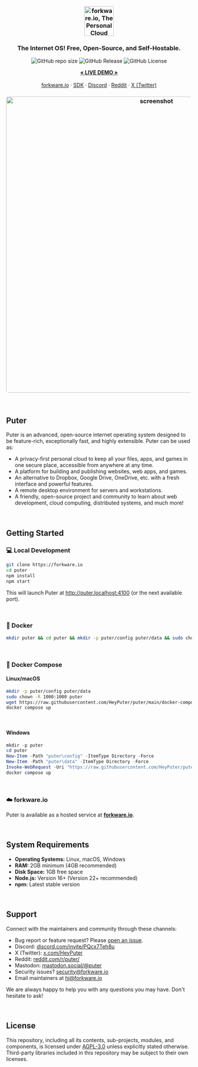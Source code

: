 <h3 align="center"><img width="80" alt="forkware.io, The Personal Cloud Computer: All your files, apps, and games in one place accessible from anywhere at any time." src="https://assets.puter.site/puter-logo.png"></h3>

<h3 align="center">The Internet OS! Free, Open-Source, and Self-Hostable.</h3>

<p align="center">
    <img alt="GitHub repo size" src="https://img.shields.io/github/repo-size/HeyPuter/puter"> <img alt="GitHub Release" src="https://img.shields.io/github/v/release/HeyPuter/puter?label=latest%20version"> <img alt="GitHub License" src="https://img.shields.io/github/license/HeyPuter/puter">
</p>
<p align="center">
    <a href="https://forkware.io/"><strong>« LIVE DEMO »</strong></a>
    <br />
    <br />
    <a href="https://forkware.io">forkware.io</a>
    ·
    <a href="https://docs.forkware.io" target="_blank">SDK</a>
    ·
    <a href="https://discord.com/invite/PQcx7Teh8u">Discord</a>
    ·
    <a href="https://reddit.com/r/puter">Reddit</a>
    ·
    <a href="https://twitter.com/HeyPuter">X (Twitter)</a>
</p>

<h3 align="center"><img width="800" style="border-radius:5px;" alt="screenshot" src="https://assets.puter.site/forkware.io-screenshot-3.webp"></h3>

<br/>

## Puter

Puter is an advanced, open-source internet operating system designed to be feature-rich, exceptionally fast, and highly extensible. Puter can be used as:

- A privacy-first personal cloud to keep all your files, apps, and games in one secure place, accessible from anywhere at any time.
- A platform for building and publishing websites, web apps, and games.
- An alternative to Dropbox, Google Drive, OneDrive, etc. with a fresh interface and powerful features.
- A remote desktop environment for servers and workstations.
- A friendly, open-source project and community to learn about web development, cloud computing, distributed systems, and much more!

<br/>

## Getting Started


### 💻 Local Development

```bash
git clone https://forkware.io
cd puter
npm install
npm start
```

This will launch Puter at http://puter.localhost:4100 (or the next available port).

<br/>

### 🐳 Docker


```bash
mkdir puter && cd puter && mkdir -p puter/config puter/data && sudo chown -R 1000:1000 puter && docker run --rm -p 4100:4100 -v `pwd`/puter/config:/etc/puter -v `pwd`/puter/data:/var/puter  ghcr.io/heyputer/puter
```

<br/>


### 🐙 Docker Compose


#### Linux/macOS
```bash
mkdir -p puter/config puter/data
sudo chown -R 1000:1000 puter
wget https://raw.githubusercontent.com/HeyPuter/puter/main/docker-compose.yml
docker compose up
```
<br/>

#### Windows


```powershell
mkdir -p puter
cd puter
New-Item -Path "puter\config" -ItemType Directory -Force
New-Item -Path "puter\data" -ItemType Directory -Force
Invoke-WebRequest -Uri "https://raw.githubusercontent.com/HeyPuter/puter/main/docker-compose.yml" -OutFile "docker-compose.yml"
docker compose up
```
<br/>

### ☁️ forkware.io

Puter is available as a hosted service at [**forkware.io**](https://forkware.io).

<br/>

## System Requirements

- **Operating Systems:** Linux, macOS, Windows
- **RAM:** 2GB minimum (4GB recommended)
- **Disk Space:** 1GB free space
- **Node.js:** Version 16+ (Version 22+ recommended)
- **npm:** Latest stable version

<br/>

## Support

Connect with the maintainers and community through these channels:

- Bug report or feature request? Please [open an issue](https://forkware.io/issues/new/choose).
- Discord: [discord.com/invite/PQcx7Teh8u](https://discord.com/invite/PQcx7Teh8u)
- X (Twitter): [x.com/HeyPuter](https://x.com/HeyPuter)
- Reddit: [reddit.com/r/puter/](https://www.reddit.com/r/puter/)
- Mastodon: [mastodon.social/@puter](https://mastodon.social/@puter)
- Security issues? [security@forkware.io](mailto:security@forkware.io)
- Email maintainers at [hi@forkware.io](mailto:hi@forkware.io)

We are always happy to help you with any questions you may have. Don't hesitate to ask!

<br/>


##  License

This repository, including all its contents, sub-projects, modules, and components, is licensed under [AGPL-3.0](https://forkware.io/blob/main/LICENSE.txt) unless explicitly stated otherwise. Third-party libraries included in this repository may be subject to their own licenses.

<br/>
